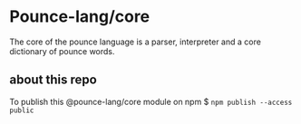 # Pounce-lang/core
The core of the pounce language is a parser, interpreter and a core dictionary of pounce words. 


## about this repo

To publish this @pounce-lang/core module on npm
$ `npm publish --access public`